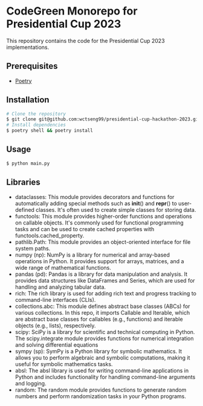 # CodeGreen Monorepo for Presidential Cup 2023

This repository contains the code for the Presidential Cup 2023 implementations.

## Prerequisites

- [Poetry](https://python-poetry.org/docs/#installation)

## Installation

```bash
# Clone the repository
$ git clone git@github.com:wctseng99/presidential-cup-hackathon-2023.git && cd presidential-cup-hackathon-2023
# Install dependencies
$ poetry shell && poetry install
```

## Usage

```bash
$ python main.py
```

## Libraries

- dataclasses: This module provides decorators and functions for automatically adding special methods such as __init__() and __repr__() to user-defined classes. It's often used to create simple classes for storing data.
- functools: This module provides higher-order functions and operations on callable objects. It's commonly used for functional programming tasks and can be used to create cached properties with functools.cached_property.
- pathlib.Path: This module provides an object-oriented interface for file system paths. 
- numpy (np): NumPy is a library for numerical and array-based operations in Python. It provides support for arrays, matrices, and a wide range of mathematical functions.
- pandas (pd): Pandas is a library for data manipulation and analysis. It provides data structures like DataFrames and Series, which are used for handling and analyzing tabular data.
- rich: The rich library is used for adding rich text and progress tracking to command-line interfaces (CLIs).
- collections.abc: This module defines abstract base classes (ABCs) for various collections. In this repo, it imports Callable and Iterable, which are abstract base classes for callables (e.g., functions) and iterable objects (e.g., lists), respectively.
- scipy: SciPy is a library for scientific and technical computing in Python. The scipy.integrate module provides functions for numerical integration and solving differential equations
- sympy (sp): SymPy is a Python library for symbolic mathematics. It allows you to perform algebraic and symbolic computations, making it useful for symbolic mathematics tasks.
- absl: The absl library is used for writing command-line applications in Python and includes functionality for handling command-line arguments and logging. 
- random: The random module provides functions to generate random numbers and perform randomization tasks in your Python programs. 